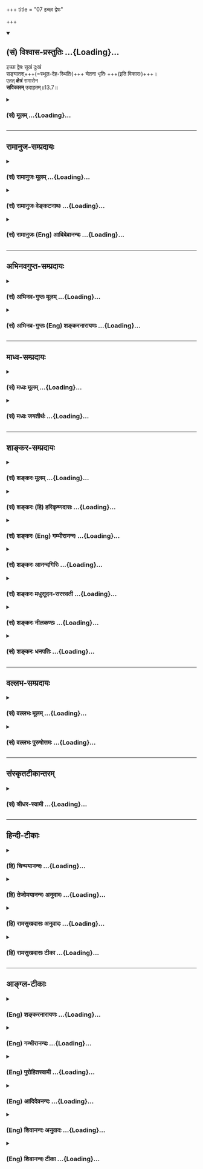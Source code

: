 +++
title = "07 इच्छा द्वेषः"

+++
<div class="js_include" newlevelforh1="2" title="(सं) विश्वास-प्रस्तुतिः" unfilled url="/purANam_vaiShNavam/mahAbhAratam/06-bhIShma-parva/03-bhagavad-gItA-parva/saMskRtam/vishvAsa-prastutiH/13_xetra-xetrajna-yogaH/07_ichChA_dveShaH.md">
<details open><summary><h2>(सं) विश्वास-प्रस्तुतिः ...{Loading}...</h2></summary>

इच्छा द्वेषः सुखं दुःखं  
सङ्घातश्+++(=स्थूल-देह-स्थितिः)+++ चेतना धृतिः +++(इति विकाराः)+++।  
एतत् **क्षेत्रं** समासेन  
**सविकारम्** उदाहृतम्॥13.7॥
</details>
</div>
<div class="js_include collapsed" newlevelforh1="3" title="(सं) मूलम्" unfilled url="/purANam_vaiShNavam/mahAbhAratam/06-bhIShma-parva/03-bhagavad-gItA-parva/saMskRtam/mUlam/13_xetra-xetrajna-yogaH/07_ichChA_dveShaH.md">
<details><summary><h3>(सं) मूलम् ...{Loading}...</h3></summary>

इच्छा द्वेषः सुखं दुःखं सङ्घातश्चेतनाधृतिः।  
एतत्क्षेत्रं समासेन सविकारमुदाहृतम्।।13.7।।
</details>
</div>


_________________
## रामानुज-सम्प्रदायः
<div class="js_include collapsed" newlevelforh1="3" title="(सं) रामानुजः मूलम्" unfilled url="/purANam_vaiShNavam/mahAbhAratam/06-bhIShma-parva/03-bhagavad-gItA-parva/saMskRtam/rAmAnujaH/mUlam/13_xetra-xetrajna-yogaH/07_ichChA_dveShaH.md">
<details><summary><h3>(सं) रामानुजः मूलम् ...{Loading}...</h3></summary>

।।13.6।।**इच्छा द्वेषः सुखं दुःखम्** इति क्षेत्रकार्याणि क्षेत्रविकाराः उच्यन्ते।  
यद्य् अपि इच्छा-द्वेष-सुख-दुःखानि आत्म-धर्म-भूतानि;  
तथापि आत्मनः क्षेत्र-संबन्ध-प्रयुक्तानि इति  
क्षेत्र-कार्यतया क्षेत्र-विकारा उच्यन्ते।

तेषां पुरुष-धर्मत्वम्।  

&gt; पुरुषः सुखदुःखानां  
&gt; भोक्तृत्वे हेतुर् उच्यते (गीता 13।20) इति वक्ष्यते। 

**संघातः चेतनाधृतिः;**  
**आधृतिः** आधारः;  
सुखदुःखे भुञ्जानस्य भोगापवर्गौ साधयतः च **चेतनस्य** आधारतया उत्पन्नो भूत-**संघातः**;  
प्रकृत्य्-आदि-पृथिव्य्-अन्त-द्रव्यारब्धम् इन्द्रियाश्रय-भूतम्;  
इच्छा-द्वेष-सुख-दुःख-विकारि-भूत-संघात-रूपं, 
चेतन-सुख-दुःखोपभोगाधारत्व-प्रयोजनं **क्षेत्रम्** इति उक्तं भवति।

**एतत् क्षेत्रं समासेन** संक्षेपेण **सविकारं** सकार्यम् **उदाहृतम्**।

</details>
</div>
<div class="js_include collapsed" newlevelforh1="3" title="(सं) रामानुजः वेङ्कटनाथः" unfilled url="/purANam_vaiShNavam/mahAbhAratam/06-bhIShma-parva/03-bhagavad-gItA-parva/saMskRtam/rAmAnujaH/venkaTanAthaH/13_xetra-xetrajna-yogaH/07_ichChA_dveShaH.md">
<details><summary><h3>(सं) रामानुजः वेङ्कटनाथः ...{Loading}...</h3></summary>

  
  
।।13.7।। इच्छा द्वेषः सुखं दुःखम् इत्येतत्यद्विकारि \[13।4\] इत्युक्तस्य
प्रतिपादकमित्याशयेनाह -- इच्छा द्वेष इति। इच्छादीनां
भूतसङ्घातरूपक्षेत्रपरिणामत्वाभावेन कथं क्षेत्रविकारत्वं
प्रत्युतात्मधर्मभूतज्ञानविकारत्वमेवेत्याशयेन शङ्कते -- यद्यपीति। तेषां
क्षेत्रविकारत्वव्यपदेश औपचारिक इत्याशयेन परिहरतितथापीति।
क्षेत्रासाधारणकार्यत्वमुपचारनिमित्तमिति भावः। ननु कथमिच्छादीनां
धर्मभूतज्ञानविकारत्वम्; कामः सङ्कल्पः \[बृ.उ.1।5।3\] इत्यादिना तेषां
मनोविकारत्वश्रवणात्। पञ्चवृत्तिर्मनोवद्व्यपदिश्यते \[बृ.सू.2।4।12\] इति
सूत्रभाष्येन कामादिकं मनसस्तत्त्वान्तरम् \[रा.भा.\] इति
भाषितत्वाच्चेत्यत आह -- तेषामिति। नचाश्रयत्वमन्तरेण हेतुत्वमस्त्विति
वाच्यम्;कार्यकारणकर्तृत्वे हेतुः प्रकृतिरुच्यते \[13।21\] इति
पूर्ववाक्ये क्रियाश्रयत्वरूपकर्तृत्वं प्रति प्रकृतेराश्रयत्वेन
हेतुत्वोक्त्या तद्वैरूप्यापत्तेः। न चान्तःकरणावच्छिन्नचैतन्यरूपजीवस्य
पुरुषशब्देन विवक्षितत्वात्; कामः सङ्कल्पः \[बृ.उ.1।5।3\]
इत्यादिश्रुत्यनुसारेण योग्यतयाऽन्तःकरणस्य तदाश्रयत्वपरमेवपुरुषः
सुखदुःखानाम् \[13।21\] इति वाक्यमिति वाच्यं; देहादिवदन्तःकरणस्यापि
प्रकृतिपरिणामत्वेन कार्यकारणकर्तृत्वे सुखदुःखानां भोक्तृत्वे च हेतुः
प्रकृतिरुच्यत इत्येवोक्त्यापत्तेः। चैतन्यसम्बन्धप्रयुक्तं
भोक्तृत्वाश्रयत्वमितिपुरुषः सुखदुःखानाम् इत्युक्तिरिति चेत्;
कर्तृत्वाश्रयत्वमपि तत्सम्बन्धायत्तमिति तत्रापि तथोक्तिः स्यात्।
नचैवंकामः सङकल्पः इति श्रुतेःपञ्चवृत्तिर्मनोवद्व्यपदिश्यते
\[ब्र.सू.2।4।12\] इति सूत्रभाष्यस्य च कथमुपपत्तिरिति वाच्यम्
कामसङ्कल्पादिशब्दवाच्यधर्मभूतज्ञानपरिणामहेतुभूतमनोवृत्तीनां
तत्कार्यवाचिशब्देनाभिधानपूर्वकं
मनसस्तत्त्वान्तरत्वाभावप्रतिपादनपरत्वेनोपपत्तेः।  
  
न भयसम्प्रतिपन्नमनोवृत्तिभिरेव तत्तन्नाम्नीभिः सर्वकार्योपपत्तौ
कामादिशब्दवाच्यधर्मभूतज्ञानपरिणामकल्पने प्रमाणाभावात् कामादिशब्दानां
मनोवृत्तिषु लाक्षणिकत्वमनुपपन्नमिति चेत्; न सोऽकामयत \[तै.उ.2।6\] अथ
पुरुषो ह वै नारायणोऽकामत \[ना.उ.1\] इति स्थाने तदैक्षत \[छां.उ.6।2।3\] स
ईक्षाञ्चक्रे \[प्र.उ.6।3\]
इत्यन्तःकरणरहितजगत्कारणाश्रितज्ञानविशेषवाचीक्षतिशब्दपाठात् स तपोऽतप्यत
\[तै.उ.2।6\] इति तत्स्थानपठिततपश्शब्दस्य यस्य ज्ञानमयं तपः
\[मुं.उ.1।1।9\] इति ज्ञानशब्देन व्याख्यानात्। स यदि पितृलोककामो भवति
सङ्कल्पादेवास्य पितरः समुत्तिष्ठन्ति \[छां.उ.8।2।1\] इति
मुक्ताश्रितत्वेन कामसङ्कल्पयोः श्रवणात् सुखत्वापरपर्यायानन्दत्वस्य रसं
ह्येवायं लब्ध्वाऽऽनन्दी भवति \[तै.उ.2।7\] आनन्दं ब्रह्मणो विद्वान्
\[तै.उ.2।4;9\] इत्यादिषुअनुकूलज्ञानमेव ह्यानन्दः \[रा.भा.\] इति
भाष्यकृदुक्तरीत्या
मुक्तब्रह्मसंबन्धिज्ञानवृत्तित्वश्रवणात्निरस्तातिशयाह्लादसुखभावैकलक्षणा।
भेषजं भगवत्प्राप्तिरेकान्तात्यन्तिकी मता \[वि.पु.5।6।59\] इति
भगवदनुभवरूपभगवत्प्राप्तेः सुखरूपत्वमृतेश्च कामसङ्कल्पसुखादीनां
ज्ञानावस्थाविशेषत्वस्य
अवश्याभ्युपगमनीयत्वान्मनोवृत्तीनामज्ञानत्वेनान्याधीनप्रकाशतयानन्याधीनप्रकाशत्वादिरूपव्यापकनिवृत्त्या
व्याप्यभूतार्थान्तरप्रकाशादिहेतुत्वासम्भवेन ज्ञानावस्थाविशेषानङ्गीकारे
विषयप्रकाशव्यवहारादेरनुपपत्तेः
स्वप्रकाशज्ञानावस्थाविशेषाणामावश्यकत्वादनेकशक्तिकल्पने गौरवेण
कामसङ्कल्पादिशब्दानां वृत्तिषु लाक्षणिकत्वस्य न्याय्यत्वाच्च।  
  
नच वृत्तीनां चैतन्यसम्बन्धेन विषयप्रकाशादिसमर्थत्वमिति वाच्यम्;
निर्विशेषचैतन्यस्य सर्वविषयविमुखस्य विषयप्रकाशाद्ययोग्यत्वेन
तत्सहायस्यशतमप्यन्धानां न पश्यति इति न्यायेन
विषयप्रकाशादिसामर्थ्यानापादकत्वान्निर्विशेषचैतन्यस्य तद्योग्यत्वे तेनैव
प्रकाशाद्युपपत्तौ वृत्त्यवच्छेदकल्पना निष्फला स्यात्। नच संसारदशायां
सङ्कुचितस्य तस्य विषयव्यवस्थौपयिकतया साफल्यमिति वाच्यम्; तस्य
सङ्कोचाङ्गीकारे
निर्विकारत्वादिप्रतिपादकश्रुत्यादिविरोधाच्चक्षुरादिवृत्तिभिरेव
विषयव्यवस्थोपपत्तेश्च धर्मभूतज्ञानस्य च विकारोऽङ्गीकृत एवेति न
किञ्चिदनुपपन्नमस्माकम् -- इति। एतत्सर्वमभिप्रेत्य भाषितंतेषां
पुरुषधर्मत्वंपुरुषः सुखदुःखानां भोक्तृत्वे हेतुरुच्यते \[13।21\]इति
वक्ष्यत इति।  
  
चेतनाधृतिः इत्यत्र न तावत्पदद्वयं; चैतन्यस्य क्षेत्रान्तर्भावात्
एकपदत्वेऽपि चेतनाया धृतिरिति न विग्रहः; धृतिशब्दस्याधारपरत्वे शरीरस्य
चैतन्याधारत्वासम्भवात् भोगस्थानपरत्वे निर्विशेषचैतन्यस्य
भोक्तृत्वानभ्युपगमात् एष हि द्रष्टा श्रोता रसयिता घ्राता मन्ता बोद्धा
कर्ता विज्ञानात्मा पुरुषः \[प्र.उ.4।9\] इति
ज्ञातृत्वकर्तृत्वविशिष्टचेतनस्यैव भोक्तृत्वश्रवणाच्च। चेतनस्याधृतिरिति
विग्रहः। चेतनशब्देनात्मा निर्दिश्यते। भूतरुह्याम \[वि.पु. \] इतिवत्
आधृतिशब्दोऽपिअकर्तरि च कारके संज्ञायाम् \[अष्टा.3।3।19\] इत्याधारपर
इत्याह -- आधृतिराधार इति। अत्रोद्दिष्टार्थक्रमवशाद्व्युत्क्रमेण
व्याख्यातम्; आधारत्वस्यात्र भोगायतनत्वरूपत्वान्नाधेयत्वरूपशरीरलक्षणविरोध
इत्यभिप्रेत्याह -- सुखेति। महाभूतानि इत्यादेः सुग्रहत्वायमहाभूतानि
इत्यादेःतत्क्षेत्रं यच्च यादृक्च \[13।4\] इत्यादि
यद्वृत्तपञ्चकार्थविषयतां दर्शयन् पिण्डितार्थमाह --
प्रकृत्यादीति। सविकारशब्देनेच्छादीनां क्षेत्रपरिणामत्वशङ्काव्युदासायाह --
सकार्यमिति। ,

</details>
</div>
<div class="js_include collapsed" newlevelforh1="3" title="(सं) रामानुजः (Eng) आदिदेवानन्दः" unfilled url="/purANam_vaiShNavam/mahAbhAratam/06-bhIShma-parva/03-bhagavad-gItA-parva/saMskRtam/rAmAnujaH/english/AdidevAnandaH/13_xetra-xetrajna-yogaH/07_ichChA_dveShaH.md">
<details><summary><h3>(सं) रामानुजः (Eng) आदिदेवानन्दः ...{Loading}...</h3></summary>

13.6- 13.7 The 'great elements, the Ahankara, the Buddhi and the Avyakta' are substances that originate the Ksetra. The 'great elements'
are the earth, water, fire, air and ether. The 'Ahankara' here means Bhutadi (primeval element). The 'Buddhi' is called Mahat; the 'Avyakta'
is known as the Prakrti. The 'ten senses and the one' and the five objects of senses are principles depending on the Ksetra. The 'five sensorial organs' are ear, skin, eye, tongue and nose. The five motor organs are speech, hands, feet, and the organs of excretion and reproduction. These are the ten senses. The Manas is the additional
'one' moe. The 'objects of the senses' are five - sound, touch, form,
taste and smell. Desire, hatred, pleasure and pain, being the transformation of the Ksetra, are said to be the modifications of the Ksetra. Though desire, hatred, pleasure and pain are the alities of the self, yet they originate from the association of the self with the Ksetra. Sri Krsna will state that they are the attributes of the self;
'In the experience of pleasure and pain, the self is said to be the cause' (13.20). The combination of elements serves as the support
(Adhrti) of the intelligent self. As such, the word Adhrti means substratum. The combination of material elements has arisen as the substratum for the self to experience pleasure and pain, and for aciring worldly experiences and the final release. The combination of elements is formed by substances commencing from the Prakrti and ending with the earth; it is the basis of senses which are endowed with the modifications of the nature of desire, hatred, pleasure and pain. These form a Sanghata or an association of elements. It serves as the basis of the experience of pleasure and pain by the individual self. This is what is said of the Ksetra. This Ksetra has been explained briefly with its modifications and effects. Now certain alities, the effects of the Ksetra, worthy of being acired as being the means for securing the knowledge of the self, are enumerated.

</details>
</div>


_________________
## अभिनवगुप्त-सम्प्रदायः
<div class="js_include collapsed" newlevelforh1="3" title="(सं) अभिनव-गुप्तः मूलम्" unfilled url="/purANam_vaiShNavam/mahAbhAratam/06-bhIShma-parva/03-bhagavad-gItA-parva/saMskRtam/abhinava-guptaH/mUlam/13_xetra-xetrajna-yogaH/07_ichChA_dveShaH.md">
<details><summary><h3>(सं) अभिनव-गुप्तः मूलम् ...{Loading}...</h3></summary>

।।13.6 -- 13.7।। महाभूतानीति। इच्छेति। अव्यक्तम् प्रकृतिः। इन्द्रियाणि
मनसा सह एकादश। ,इन्द्रियगोचराः रूपादयः पंच। चेतना दृक्छक्तिः पुरुषः।
धृतिरिति -- अन्ते +++(;N अत्रान्ते किल)+++ किल सर्वस्य आ ब्रह्मणः
क्रिमिपर्यन्तस्य प्रारब्धे निष्पन्ने वा कार्ये कामक्रोधादिषु च इयतैव मम
पर्याप्तं; किमन्येन ईदृशश्चाहं नित्यमेव भूयासम् इति प्राणसन्धारिणी +++(S;N
-- संधारणी -- साधारणी)+++ धृतिः आश्वासनात्मिका पररहस्यशासनेषु रागशब्दवाच्या
जायते।

</details>
</div>
<div class="js_include collapsed" newlevelforh1="3" title="(सं) अभिनव-गुप्तः (Eng) शङ्करनारायणः" unfilled url="/purANam_vaiShNavam/mahAbhAratam/06-bhIShma-parva/03-bhagavad-gItA-parva/saMskRtam/abhinava-guptaH/english/shankaranArAyaNaH/13_xetra-xetrajna-yogaH/07_ichChA_dveShaH.md">
<details><summary><h3>(सं) अभिनव-गुप्तः (Eng) शङ्करनारायणः ...{Loading}...</h3></summary>

13.6-7 Mahabhutani etc. Iccha etc. The Unmanifest : the \[prime\]
material cause. The organs : together with the mind, they are eleven in
number. The object of the snese - organs : the colour etc., that are
five in number. Sensibility : the perceiving energy i.e. the Individual
Soul. Feeling of satisfaction (or self-;nd) : It is well known that at
the last moment, when a given action is \[just\] begun or accomplished
and desire, anger etc. (come up and accomplished) there arises - in the
case of everone from Brahma (personal god) down to the worm-a feeling of
satisfaction (or self-;nd) as 'This much is ite sufficient for me; what
is the use of another one ; Let me always be in this manner',-a feeling
which upholds one's life, and is in the form of consolation and which is
called by the expression raga in the highly secret ;ndments. (5-6) The
Field has been explained as above; so also the Field-sensitizer. Now
\[what conduces to the true\] knowledge is mentioned as-  

</details>
</div>


_________________
## माध्व-सम्प्रदायः
<div class="js_include collapsed" newlevelforh1="3" title="(सं) मध्वः मूलम्" unfilled url="/purANam_vaiShNavam/mahAbhAratam/06-bhIShma-parva/03-bhagavad-gItA-parva/saMskRtam/madhvaH/mUlam/13_xetra-xetrajna-yogaH/07_ichChA_dveShaH.md">
<details><summary><h3>(सं) मध्वः मूलम् ...{Loading}...</h3></summary>

।।13.7।। इच्छादयो विकाराः।

</details>
</div>
<div class="js_include collapsed" newlevelforh1="3" title="(सं) मध्वः जयतीर्थः" unfilled url="/purANam_vaiShNavam/mahAbhAratam/06-bhIShma-parva/03-bhagavad-gItA-parva/saMskRtam/madhvaH/jayatIrthaH/13_xetra-xetrajna-yogaH/07_ichChA_dveShaH.md">
<details><summary><h3>(सं) मध्वः जयतीर्थः ...{Loading}...</h3></summary>

।।13.7।। महाभूतानीत्यनुक्रम्यएतत्क्षेत्रं समासेन सविकारमुदाहृतं
इत्युक्तम्; तत्र न ज्ञायते किं क्षेत्रं के च तद्विकारा इत्यत आह --
**इच्छादय** इति। पूर्वं क्षेत्रमिति भावः।

</details>
</div>


_________________
## शाङ्कर-सम्प्रदायः
<div class="js_include collapsed" newlevelforh1="3" title="(सं) शङ्करः मूलम्" unfilled url="/purANam_vaiShNavam/mahAbhAratam/06-bhIShma-parva/03-bhagavad-gItA-parva/saMskRtam/shankaraH/mUlam/13_xetra-xetrajna-yogaH/07_ichChA_dveShaH.md">
<details><summary><h3>(सं) शङ्करः मूलम् ...{Loading}...</h3></summary>

।।13.7।। --,**इच्छा;** यज्जातीयं सुखहेतुमर्थम्; उपलब्धवान् पूर्वम्; पुनः
तज्जातीयमुपलभमानः तमादातुमिच्छति सुखहेतुरिति सा इयं इच्छा अन्तःकरणधर्मः
ज्ञेयत्वात् क्षेत्रम्। तथा **द्वेषः;** यज्जातीयमर्थं दुःखहेतुत्वेन
अनुभूतवान्; पुनः तज्जातीयमर्थमुपलभमानः तं द्वेष्टि सोऽयं द्वेषः
ज्ञेयत्वात् क्षेत्रमेव। तथा **सुखम्** अनुकूलं प्रसन्नसत्त्वात्मकं
ज्ञेयत्वात् क्षेत्रमेव। दुःखं प्रतिकूलात्मकम् ज्ञेयत्वात् तदपि
क्षेत्रम्। **संघातः** देहेन्द्रियाणां संहतिः।
तस्यामभिव्यक्तान्तःकरणवृत्तिः; तप्त इव लोहपिण्डे अग्निः
आत्मचैतन्याभासरसविद्धा **चेतना** सा च क्षेत्रं ज्ञेयत्वात्। **धृतिः**
यया अवसादप्राप्तानि देहेन्द्रियाणि ध्रियन्ते सा च ज्ञेयत्वात् क्षेत्रम्।
सर्वान्तःकरणधर्मोपलक्षणार्थम् इच्छादिग्रहणम्। यत उक्तमुपसंहरति **एतत्
क्षेत्रं समासेन सविकारं** सह विकारेण महदादिना **उदाहृतम्** उक्तम्।।  
  
यस्य क्षेत्रभेदजातस्य संहतिः इदं शरीरं क्षेत्रम् इति उक्तम्; तत्
क्षेत्रं व्याख्यातं महाभूतादिभेदभिन्नं धृत्यन्तम्। क्षेत्रज्ञः
वक्ष्यमाणविशेषणः -- यस्य सप्रभावस्य क्षेत्रज्ञस्य परिज्ञानात् अमृतत्वं
भवति; तम् ज्ञेयं यत्तत्प्रवक्ष्यामि (गीता 13।12) इत्यादिना सविशेषणं
स्वयमेव वक्ष्यति भगवान्। अधुना तु तज्ज्ञानसाधनगणममानित्वादिलक्षणम्;
यस्मिन् सति तज्ज्ञेयविज्ञाने योग्यः अधिकृतः भवति; यत्परः संन्यासी
ज्ञाननिष्ठः उच्यते; तम् अमानित्वादिगणं ज्ञानसाधनत्वात् ज्ञानशब्दवाच्यं
विदधाति भगवान् --,

</details>
</div>
<div class="js_include collapsed" newlevelforh1="3" title="(सं) शङ्करः (हि) हरिकृष्णदासः" unfilled url="/purANam_vaiShNavam/mahAbhAratam/06-bhIShma-parva/03-bhagavad-gItA-parva/saMskRtam/shankaraH/hindI/harikRShNadAsaH/13_xetra-xetrajna-yogaH/07_ichChA_dveShaH.md">
<details><summary><h3>(सं) शङ्करः (हि) हरिकृष्णदासः ...{Loading}...</h3></summary>

।।13.7।। अब जिन इच्छा आदिको वैशेषिकमतावलम्बी आत्माके धर्म मानते हैं वे भी
क्षेत्रके ही धर्म हैं आत्माके नहीं यह बात भगवान् कहते हैं --, इच्छा --
जिस प्रकारके सुखदायक विषयका पहले उपभोग किया हो; फिर वैसे ही पदार्थके
प्राप्त होनेपर उसको सुखका कारण समझकर मनुष्य उसे लेना चाहता है; उस चाहका
नाम इच्छा है; वह अन्तःकरणका धर्म है और ज्ञेय होनेके कारण क्षेत्र है। तथा
द्वेष -- जिस प्रकारके पदार्थको दुःखका कारण समझकर पहले अनुभव किया हो; फिर
उसी जातिके पदार्थके प्राप्त होनेपर जो उससे मनुष्य द्वेष करता है; उस
भावका नाम द्वेष है; वह भी ज्ञेय होनेके कारण क्षेत्र ही है। उसी प्रकार
सुख; जो कि अनुकूल; प्रसन्नतारूप और सात्त्विक है; ज्ञेय होनेके कारण
क्षेत्र ही है तथा प्रतिकूलतारूप दुःख भी ज्ञेय होनेके कारण क्षेत्र ही है।
देह और इन्द्रियोंका समूह संघात कहलाता है। उसमें प्रकाशित हुई जो
अन्तःकरणकी वृत्ति है जो कि अग्निसे प्रज्वलित लोहपिण्डकी भाँति
आत्मचैतन्यके आभासरूपसे व्याप्त है; वह चेतना भी ज्ञेय होनेके कारण क्षेत्र
ही है। व्याकुल हुए शरीर और इन्द्रियादि जिससे धारण किये जाते हैं; वह धृति
भी ज्ञेय होनेसे क्षेत्र ही है। अन्तःकरणके समस्त धर्मोंका संकेत करनेके
लिये यहाँ इच्छादि धर्मोंका ग्रहण किया गया है। जो कुछ कहा गया है; उसका
उपसंहार करते हैं -- महत्तत्त्वादि विकारोंसे सहित क्षेत्रका यह स्वरूप
संक्षेपसे कहा गया। अर्थात् जिन समस्त क्षेत्रभेदोंका समूह यह शरीर क्षेत्र
है ऐसा कहा गया है; महाभूतोंसे लेकर धृतिपर्यन्त भेदोंसे विभिन्न हुए उस
क्षेत्रकी व्याख्या कर दी गयी। जो आगे कहे जानेवाले विशेषणोंसे युक्त
क्षेत्रज्ञ है; जिस क्षेत्रज्ञको प्रभावसहित जान लेनेसे ( मनुष्य ) अमृतरूप
हो जाता है; उसको भगवान् स्वयं आगे चलकर ज्ञेयं यत्तत्प्रवक्ष्यामि इत्यादि
वचनोंसे विशेषणोंके सहित कहेंगे।

</details>
</div>
<div class="js_include collapsed" newlevelforh1="3" title="(सं) शङ्करः (Eng) गम्भीरानन्दः" unfilled url="/purANam_vaiShNavam/mahAbhAratam/06-bhIShma-parva/03-bhagavad-gItA-parva/saMskRtam/shankaraH/english/gambhIrAnandaH/13_xetra-xetrajna-yogaH/07_ichChA_dveShaH.md">
<details><summary><h3>(सं) शङ्करः (Eng) गम्भीरानन्दः ...{Loading}...</h3></summary>

13.7 Iccha, desire: Having experienced again an object of that kind
which had given him the feeling of pleasure earlier, a man wants to have
it under the idea that it is a source of pleasure. That is this desire
which is an attribute of the internal organ, and is the 'field' since it
is an object of knowledge. So also dvesah, repulsion: Having experienced
again an object of that kind which he had earlier felt as a cause of
sorrow, he hates it. That is this repulsion, and it is surely the
'field' since it is an object of knowledge. Similarly, sukham,
happiness- which is favourable, tranil, having the ality of sattva-is
the 'field' since it is an object of knowledge. Duhkham, sorrow-which is
by nature adverse-, that, too, is the 'field' since it is a knowable.
Sanghatah is the aggregate, the combination, of body and organs. Cetana,
sentience, is a state of the internal organ, manifest in that aggregate
like fire in a heated lump of iron, and pervaded by an essence in the
form of a semblance of Consciousness of the Self. That too is the
'field' because it is an object of knowledge. Dhrtih, fortitude, by
which are sustained the body and organs when they get exhausted-that too
is the 'field' becuase it is an object of knowledge. Desire etc. have
been selected as suggestive of all the alities of the internal organ.
The Lord concludes what has been said: Etat, this; ksetram, field;
savikaram, together with its modifications beginning from mahat
(buddhi); has been samasena, briefly; udahrtam, spoken of. That 'field'
which was referred to as, 'This body is called the field' (1), and is
constituted by the aggregate of the constituents of the field has been
explained in its different forms beginning from the great elements etc.
ending with fortitude. The Knower of the field whose alities are going
to be described, and by realizing which Knower of the field along with
His majesty Immortality follows-of Him, togehter with His attributes,
the Lord Himself will narrate in the verse, 'I shall speak of that which
is to be known' (12). But, for the present, the Lord enjoins the group
of disciplines characterized as humility etc. which lead one to the
knowledge of That (Knower of the field)-that group of humility etc.
which are referred to by the word Knowledge since they lead to
Knowledge, and owing to the existence of which one becomes appropriately
competent for the realization of that Knowable, and being endued with
which a monk is said to be steadfast in Knowledge:

</details>
</div>
<div class="js_include collapsed" newlevelforh1="3" title="(सं) शङ्करः आनन्दगिरिः" unfilled url="/purANam_vaiShNavam/mahAbhAratam/06-bhIShma-parva/03-bhagavad-gItA-parva/saMskRtam/shankaraH/AnandagiriH/13_xetra-xetrajna-yogaH/07_ichChA_dveShaH.md">
<details><summary><h3>(सं) शङ्करः आनन्दगिरिः ...{Loading}...</h3></summary>

।।13.7।। ननूक्ते क्षेत्रे क्षेत्रज्ञो वक्तव्यस्तं हित्वा
किमित्यन्यदुच्यते तत्राह -- **क्षेत्रज्ञ इति।** अनादिमदित्यादिना
वक्ष्यमाणविशेषणं क्षेत्रज्ञं स्वयमेव भगवान्विवक्षितविशेषणसहितं ज्ञेयं
यत्तदित्यादिना वक्ष्यतीति संबन्धः। किमिति क्षेत्रज्ञो वक्ष्यते तत्राह --
**यस्येति।** ज्ञेयं यत्तदित्यतः प्राक्तनग्रन्थस्य तात्पर्यमाह --
**अधुनेति।** अमानित्वादिलक्षणं विदधातीत्युत्तरत्र संबन्धः।
ज्ञानसाधनसमुदायबोधनं कुत्रोपयुज्यते तत्राह -- **यस्मिन्निति**।  
  
योग्यमधिकृतमेव विवृणोति -- **यत्पर इति।** एतज्ज्ञानमिति वचनात्कथमिदं
ज्ञानसाधनमित्याशङ्क्याह -- **तमिति।** तद्विधानस्य वक्तृद्वारा दार्ढ्यं
सूचयति -- **भगवानिति।** 


</details>
</div>
<div class="js_include collapsed" newlevelforh1="3" title="(सं) शङ्करः मधुसूदन-सरस्वती" unfilled url="/purANam_vaiShNavam/mahAbhAratam/06-bhIShma-parva/03-bhagavad-gItA-parva/saMskRtam/shankaraH/madhusUdana-sarasvatI/13_xetra-xetrajna-yogaH/07_ichChA_dveShaH.md">
<details><summary><h3>(सं) शङ्करः मधुसूदन-सरस्वती ...{Loading}...</h3></summary>

।।13.7।। इच्छा सुखे तत्साधने चेदं मे भूयादिति स्पृहात्मा चित्तवृत्तिः काम
इति राग इति चोच्यते। द्वेषो दुःखे तत्साधने चेदं मे भूयादिति
स्पृहाविरोधिनी चित्तवृत्तिः क्रोध इतीर्ष्येति चोच्यते। सुखं
निरुपधीच्छाविषयीभूता धर्मासाधरणकारणिका चित्तवृत्तिः परमात्मसुखव्यञ्जिका।
दुःखं निरुपधिद्वेषविषयीभूता चित्तवृत्तिरधर्मासाधारणकारणिका। संघातः
पञ्चमहाभूतपरिणामः। सेन्द्रियं शरीरं चेतना स्वरूपज्ञानव्यञ्जिका
प्रमाणासाधारणकारणिका चित्तवृत्तिर्ज्ञानाख्या। धृतिरवसन्नानां
देहेन्द्रियाणामवष्टम्भहेतुः प्रयत्नः। उपलक्षणमेतदिच्छादिग्रहणं
सर्वान्तःकरणधर्माणाम्। तथाच श्रुतिःकामः संकल्पो विचिकित्सा
श्रद्धाऽश्रद्धा धृतिरधृतिर्ह्रीर्धीर्भीरित्येतत्सर्वं मन एव इति।
मृद्धटवदुपादानाभेदेन कार्याणां कामादीनां मनोधर्मत्वमाह -- एतदिति।
एतत्परिदृश्यमानं सर्वं महाभूतादिधृत्यन्तं जडं क्षेत्रज्ञेन
साक्षिणावभास्यमानत्वात्तदनात्मकं क्षेत्रं भास्यमचेतनं
समासेनोदाहृतमुक्तम्। ननु शरीरेन्द्रियसंघात एव चेतनः क्षेत्रज्ञ इति
लोकायतिकाः। यचेतना क्षणिकं ज्ञानमेवात्मेति सुगताः।
इच्छाद्वेषप्रयत्नसुखदुःखज्ञानान्यात्मनो लिङ्गमिति नैयायिकाः। तत्कथं
क्षेत्रमेवैतत्सर्वमिति तत्राह -- सविकारमिति। विकारो जन्मादिर्नाशान्तः
परिणामो नैरुक्तैः पठितस्तत्सहितं सविकारमिदं महाभूतादिधृत्यन्तमतो न
विकारः साक्षी स्वोत्पत्तिविनाशयोः स्वेन द्रष्टुमशक्यत्वात्
अन्येषामपि,स्वधर्माणां स्वदर्शनमन्तरेण दर्शनानुपपत्तेः स्वेनैव स्वदर्शने
च कर्तृकर्मविरोधात् निर्विकार एव सर्वविकारसाक्षी। तदुक्तंनर्ते
स्याद्विक्रियां दुःखी साक्षिता काऽविकारिणः। धीविक्रियासहस्राणां
साक्ष्यतोऽहमविक्रियः।। इति। तेन विकारित्वमेव क्षेत्रचिह्नं नतु
परिगणनमित्यर्थः।

</details>
</div>
<div class="js_include collapsed" newlevelforh1="3" title="(सं) शङ्करः नीलकण्ठः" unfilled url="/purANam_vaiShNavam/mahAbhAratam/06-bhIShma-parva/03-bhagavad-gItA-parva/saMskRtam/shankaraH/nIlakaNThaH/13_xetra-xetrajna-yogaH/07_ichChA_dveShaH.md">
<details><summary><h3>(सं) शङ्करः नीलकण्ठः ...{Loading}...</h3></summary>

।।13.7।। यतश्च विकाराद्यज्जायत इत्युक्तं तदाह -- **इच्छेति।** इच्छा सुखे
तत्साधने वा स्पृहारूपा चित्तवृत्तिरिदं मे भूयादिति सा काम इति राग इति
चोच्यते। द्वेषो दुःखे तत्साधने चेदं मे माभूदिति स्पृहाविरोधिनी
चेतोवृत्तिः। सुखदुःखे प्रसिद्धे। संघातःआत्मेन्द्रियमनोयुक्तं
भोक्तेत्याहुर्मनीषिणः इति श्रुतेरिन्द्रियमनश्चिदात्मनामेकलोलीभावरूपो
भोक्ता। चेतना या पूर्वोक्ता बुद्धिः सैव शुद्धा
सत्त्वमयत्वाद्विमलादर्शवच्चित्प्रतिबिम्बग्राहिणी तप्तायःपिण्डे
वह्नित्वमिव स्वयमचेतनापि चेतनात्वं प्राप्ता यया व्याप्तः स्थूलपिण्डोऽपि
चेतन एव प्रतीयते सेयं चेतना मनःसंज्ञिता सैव इच्छादिरूपा परिणमते। तथा च
श्रुतिःकामः संकल्पो विचिकित्सा श्रद्धाऽश्रद्धा
धृतिरधृतिर्ह्रीर्धीर्भीरित्येतत्सर्वं मन एव इति कामादीनां
मनोवृत्तित्वमाह। एतत्क्षेत्रमव्यक्ताख्यं विकारं विकारेण महदादिना
तद्विकारेण चेच्छादिना सहितमुदाहृतमुक्तम्।
नन्विच्छादयोऽहंप्रत्ययविषयस्यात्मनो धर्मा इति काणादा वदन्ति। सत्यमेव
वदन्ति ते परंतु सोऽस्माकं मुख्य आत्मैव न भवति; तस्य शुद्धायां
चित्यभेदेनाध्यस्तत्वादिति प्रागेवोक्तम्। अतः क्षेत्रान्तर्गतस्याहमर्थस्य
दृश्यस्य तादृशा एव दृश्या इच्छादयो धर्माः सन्तु न नः किञ्चिच्छिन्नम्।
आत्मनोऽसङ्गत्वमहंकारस्यानृतत्वं चानुभवसिद्धं श्रुती अप्यनुवदतःअसङ्गो
ह्ययं पुरुषः इतिअमृतेन हि प्रत्यूढाः इति।

</details>
</div>
<div class="js_include collapsed" newlevelforh1="3" title="(सं) शङ्करः धनपतिः" unfilled url="/purANam_vaiShNavam/mahAbhAratam/06-bhIShma-parva/03-bhagavad-gItA-parva/saMskRtam/shankaraH/dhanapatiH/13_xetra-xetrajna-yogaH/07_ichChA_dveShaH.md">
<details><summary><h3>(सं) शङ्करः धनपतिः ...{Loading}...</h3></summary>

।।13.7।। एवं क्षेत्रस्वरुपनिर्देशेनैव तत्क्षेत्रं यच्च यादृक्चेति
व्याख्यायेच्छादीनामात्मविकारत्वानिवृत्तये क्षेत्रविकारत्वनिरुपणेन
यद्विकारीत्येतन्नरुपयन्नात्मगुणा इति यानाचक्षते वैशेषिकास्तेऽपि
क्षेत्रधर्मा एव नतु क्षेत्रज्ञस्येत्याशयेनाह -- इच्छेति। इच्छा
पर्वोपलब्धसुखहेतुसजातीये हेतौ उपलभमाने इदं मे स्यादिति स्पृहा।
तथानुभूतदुःखहेतुसजातीये हेतावुपलभमाने इदं मे मा भूदिति
चित्तवृत्तिर्द्वेषः। तथा प्रसन्नत्वात्मकमनुकूलं सुखं प्रतिकूलात्मकं
देहेन्द्रियाणआं संहतिः संघातः।
तस्मिन्नभिव्यक्तान्तःकरणवृत्तिरात्मचैतन्याभासानुविद्धा चेतना
ययावसादप्राप्तानि देहेन्द्रियाणि ध्रियन्ते सा घृतिः। इच्छादिग्रहणं
संकल्पविकल्पाद्यन्तःकरणधर्मोपलक्षणार्थम्। तथाच श्रुतिः -- कामः संकल्पो
विचिकित्सा श्रद्धाऽश्रद्धा धृतिरधृतिर्ह्नीर्धीर्भीरित्येतत्सर्वं मन ए
इति। तथा चेच्छादीनां ज्ञेयत्वाज्ज्ञेयान्तःकरणधर्मत्वप्रतिपादनेन श्रुत्या
सर्वज्ञेन भगवता च वैशेषिकमतस्य हेयत्वं बोधितम्। क्षेत्रनिरुपणमुपसंहरति।
एतत्क्षेत्रं सविकारं विकारेण महदादिना तद्विकारेण चेच्छादिना सहितं समासेन
सेक्षेपेणोदाहृत्मुक्तं। यस्य क्षेत्रभेदजातस्य संहतिरिदं शरीरं
क्षेत्रमित्युक्तं तत्क्षेत्रं महाभूतादिभेदभिन्नं धृत्यन्तं विरक्तस्य
ज्ञानाधिकाराय वैराग्यार्थं व्याख्यातमित्यर्थः।

</details>
</div>


_________________
## वल्लभ-सम्प्रदायः
<div class="js_include collapsed" newlevelforh1="3" title="(सं) वल्लभः मूलम्" unfilled url="/purANam_vaiShNavam/mahAbhAratam/06-bhIShma-parva/03-bhagavad-gItA-parva/saMskRtam/vallabhaH/mUlam/13_xetra-xetrajna-yogaH/07_ichChA_dveShaH.md">
<details><summary><h3>(सं) वल्लभः मूलम् ...{Loading}...</h3></summary>

।।13.7।। तस्य यद्विकारितामाह -- इच्छेत्यादि।
यद्यपीच्छाद्वेषसुखदुःखान्यात्मधर्मभूतानि तथाप्यात्मनश्चिदंशभूतस्य
क्षेत्रसम्बन्धप्रयुक्तानीति क्षेत्राश्रितानीत्युच्यन्ते साङ्ख्ये
पुरुषधर्मत्वं चपुरुषः सुखदुःखानां भोक्तृत्वे हेतुरुच्यते \[13।21\]
इत्येव वक्ष्यते। सङ्घातः संहननं चेतनाविवेकाद्यात्मिका प्राणादिवृत्तिः
धृतिश्चेति विकाराः। सुखदुःखे भुञ्जानस्य भोगापवर्गौ साधयतश्चिदंशभूतस्य
वस्तुतोऽव्यक्तस्य पुरुषस्याधारतयोत्पन्नं भूतमयं शरीरं
तेषामहङ्कारादीनामाश्रयं तत्तदिच्छासुखदुःखद्वेषसङ्घातादिविकारबहुलं
विवेकधैर्यादिकचतुर्वर्गसाधकं मदिच्छयोद्भावितं स्वभक्त्यर्थं
दिष्टकृतमन्यैः समुदङ्कितमिति मया तत् विनश्वरस्वभावं क्षेत्रं स्थूलं
सूक्ष्मं च मानुषं शरीरं तुभ्यं समासेनोदाहृतम्।

</details>
</div>
<div class="js_include collapsed" newlevelforh1="3" title="(सं) वल्लभः पुरुषोत्तमः" unfilled url="/purANam_vaiShNavam/mahAbhAratam/06-bhIShma-parva/03-bhagavad-gItA-parva/saMskRtam/vallabhaH/puruShottamaH/13_xetra-xetrajna-yogaH/07_ichChA_dveShaH.md">
<details><summary><h3>(सं) वल्लभः पुरुषोत्तमः ...{Loading}...</h3></summary>

  
  
।।13.7।। इच्छा अभिलषितार्थरूपा; द्वेषः प्रतीपस्फूर्त्या; सुखं
स्वाभिलषितप्राप्त्या; दुःखं स्वाज्ञानकल्पितं;,सङ्घातः शरीरं; चेतना
ज्ञानरूपा मनोवृत्तिः; धृतिः धैर्यम्। इच्छादयोऽपि मनोधर्मा अतः सविकारम्
इन्द्रियादिविकारसहितं क्षेत्रं सर्वोत्पत्तिस्थानं सङ्क्षेपेण
सम्यक्प्रकारेण उदाहृतं लीलार्थं प्रकटितमिति ज्ञानार्थं कथितमित्यर्थः।  
  

</details>
</div>


_________________
## संस्कृतटीकान्तरम्
<div class="js_include collapsed" newlevelforh1="3" title="(सं) श्रीधर-स्वामी" unfilled url="/purANam_vaiShNavam/mahAbhAratam/06-bhIShma-parva/03-bhagavad-gItA-parva/saMskRtam/shrIdhara-svAmI/13_xetra-xetrajna-yogaH/07_ichChA_dveShaH.md">
<details><summary><h3>(सं) श्रीधर-स्वामी ...{Loading}...</h3></summary>

।।13.7।।**इच्छेति।** इच्छादयः प्रसिद्धाः; संघातः शरीरं; चेतना
ज्ञानात्मिका मनोवृत्तिः; धृतिर्धैर्यम्; एतइच्छादयो दृश्यत्वान्नात्मधर्मा
अपितु मनोधर्मा एव अतः क्षेत्रान्तःपातिन; एव। उपलक्षणं
चैतत्संकल्पादीनाम्। तथाच श्रुतिःकामः संकल्पो विचिकित्सा श्रद्धाऽश्रद्धा
धृतिरधृतिर्ह्नीर्धीर्भीरित्येतत्सर्वं मन एव इति। अनेन च यादृगिति
प्रतिज्ञाता क्षेत्रधर्मा दर्शिताः। एतत्क्षेत्रं
सविकारमिन्द्रियादिविकारसहितं संक्षेपेण तुभ्यं मयोक्तमिति
क्षेत्रोपसंहारः।

</details>
</div>


_________________
## हिन्दी-टीकाः
<div class="js_include collapsed" newlevelforh1="3" title="(हि) चिन्मयानन्दः" unfilled url="/purANam_vaiShNavam/mahAbhAratam/06-bhIShma-parva/03-bhagavad-gItA-parva/hindI/chinmayAnandaH/13_xetra-xetrajna-yogaH/07_ichChA_dveShaH.md">
<details><summary><h3>(हि) चिन्मयानन्दः ...{Loading}...</h3></summary>

।।13.7।। अब यहाँ मुख्य विषय का प्रारम्भ होता है जिसे भगवान् ने पहले केवल
यह शरीर कहकर निर्देशित किया था; उस क्षेत्र के तत्त्वों का यहाँ नामोल्लेख
करके गणना की गई है। महाभूतानि आकाश; वायु; अग्नि; जल और पृथ्वी ये
पंचमहाभूत हैं। ये महाभूत अपने सूक्ष्म रूप में तन्मात्रा कहलाते हैं।
इन्हीं तन्मात्राओं के परस्पर मिलन से पाँच स्थूल महाभूत उत्पन्न होते हैं;
जिनका निर्देश यहाँ इन्द्रियों के पाँच विषय कहकर किया गया है। अहंकार
चैतन्य का उपाधियों के साथ तादात्म्य होने पर अहंभाव या अहंकार की उत्पत्ति
होती है। यही उपाधियों द्वारा कर्मों का कर्ता और फलों का भोक्ता बनता है।
संसार के सुखदुखादिक इसी के लिए होते हैं। बुद्धि समष्टि की दृष्टि से यहाँ
बुद्धि शब्द प्रयुक्त है; जिसे साङ्ख्यदर्शन में महत्तत्त्व कहते हैं।
अन्तकरण की निश्चयात्मिका वृत्ति बुद्धि कहलाती है। जीवन में वस्तु की
यथार्थता; अनुभवों का शुभ और अशुभ रूप में निर्धारण करना ही बुद्धि का
कार्य है। अव्यक्त मनुष्य के मन और बुद्धि जिससे प्रेरित होते हैं; वह
अव्यक्त वासनाएं हैं। जगत् में हम जो कर्म करते हैं तथा फल भोगते हैं; उनसे
हमारे मन में संस्कार उत्पन्न होते हैं; जो हमारे भावी कर्म; विचार एवं
भावनाओं को दिशा प्रदान करते हैं। एक व्यष्टि जीव के समस्त कर्मों का स्रोत
उसकी वासनाएं होती हैं। इसलिए स्वाभाविक है कि समष्टि की दृष्टि से
सम्पूर्ण चराचर सृष्टि का स्रोत समष्टि वासनाएं ही होनी चाहिए। इसी समष्टि
वासना को साङ्ख्यदर्शन में मूलप्रकृति कहा गया है; तो वेदान्त ने इसे माया
कहा है। माया या मूलप्रकृति की उपाधि से विशिष्ट परमात्मा ही सृष्टिकर्ता
ईश्वर है और वही परमात्मा व्यष्टि वासना की उपाधि (अविद्या) से विशिष्ट जीव
बनता है। इस विवेचन से यह स्पष्ट होता है कि अव्यक्त ही वह अदृष्ट कारण है;
जिससे यह दृश्य जगत् कार्यरूप में व्यक्त हुआ है। दस इन्द्रियाँ पाँच
ज्ञानेन्द्रियाँ और पाँच कर्मेन्द्रियाँ ही वे कारण हैं; जिनके द्वारा
प्रत्येक मनुष्य क्रमश विषय ग्रहण करके अपनी प्रतिक्रियाएं व्यक्त करता
है। एक (मन) प्रस्तुत प्रकरण के सन्दर्भ में एक शब्द से निर्दिष्ट वस्तु मन
है। प्रत्येक ज्ञानेन्द्रिय केवल एक ही विषय का ग्रहण करती है। पाँचों
इन्द्रियों से सम्बद्ध मन समस्त विषय संवेदनाओं को एकत्र कर बुद्धि के
समक्ष निर्णय के लिए प्रस्तुत करता है। तत्पश्चात् उस निर्णय को वह पाँच
कर्मेन्द्रियों के द्वारा कार्यान्वित करता है। इस प्रकार; विषय ग्रहण तथा
प्रतिक्रिया का व्यक्त होना इन दोनों का कार्य एक मन ही करता है; इसलिए उसे
यहाँ एक शब्द से इंगित करते हैं। पाँच इन्द्रियगोचर विषय पंच
ज्ञानेन्द्रियों के द्वारा ग्रहण किये जाने वाले पाँच विषय हैं शब्द;
स्पर्श; रूप; रस और गन्ध। यही सम्पूर्ण जगत् है। इस प्रकार; इस श्लोक में
साङ्ख्य दर्शन के प्रसिद्ध चौबीस तत्त्वों की गणना की गयी है। क्षेत्र के
तत्त्वों को बताने के पश्चात्; भगवान् उसके विकारों को बताते हैं। वे विकार
हैं इच्छा; द्वेष; सुख; दुख; स्थूल देह; अन्तकरण वृत्ति तथा धृति अर्थात्
धैर्य। संक्षेपत केवल शरीर; इन्द्रियाँ; मन और बुद्धि ही क्षेत्र नहीं है;
वरन् उसमें इन उपाधियों द्वारा अनुभूत विषय; भावनाएं और विचार भी समाविष्ट
हैं। द्रष्टा से भिन्न जो कुछ भी है; वह सब दृश्य है; क्षेत्र है। इस
द्रष्टा आत्मचैतन्य की दृष्टि से जो कुछ भी दृश्य; ज्ञात तथा अनुभूत वस्तु
है; वह सब क्षेत्र है। इसे गीता में अत्यन्त संक्षिप्त वाक्य यह शरीर के
द्वारा दर्शाया गया है। इस सम्पूर्ण क्षेत्र को प्रकाशित करने वाला
चैतन्यस्वरूप आत्मा क्षेत्रज्ञ कहलाता है। अविद्या दशा में यह जीव; शरीर
आदि क्षेत्र को ही अपना स्वरूप अर्थात् क्षेत्रज्ञ समझता है; इस कारण उसे
अपने शुद्ध आत्मस्वरूप का बोध कराने के लिए; सर्वप्रथम; जड़ और चेतन का
विवेक कराना आवश्यक है। इसीलिए; यहाँ क्षेत्र को इतने विस्तार पूर्वक बताया
गया है। अब अगले पाँच श्लोकीय प्रकरण में ज्ञान को बताया गया है जैसा कि
पूर्व में कहा जा चुका है; यहाँ ज्ञान शब्द से तात्पर्य उस अन्तकरण से है;
जो आत्मज्ञान के लिए आवश्यक गुणों से सम्पन्न हो; क्योंकि शुद्ध अन्तकरण के
द्वारा ही आत्मा का अनुभव सम्भव होता है। अत; अब प्रस्तुत प्रकरण में
भगवान् श्रीकृष्ण बीस गुणों को बताते हैं; जो सदाचार और नैतिक नियम हैं। वे
गुण हैं

</details>
</div>
<div class="js_include collapsed" newlevelforh1="3" title="(हि) तेजोमयानन्दः अनुवादः" unfilled url="/purANam_vaiShNavam/mahAbhAratam/06-bhIShma-parva/03-bhagavad-gItA-parva/hindI/tejomayAnandaH/anuvAdaH/13_xetra-xetrajna-yogaH/07_ichChA_dveShaH.md">
<details><summary><h3>(हि) तेजोमयानन्दः अनुवादः ...{Loading}...</h3></summary>

।।13.7।। इच्छा, द्वेष, सुख, दुख, संघात (स्थूलदेह), चेतना (अन्त:करण की
चेतन वृत्ति) तथा धृति - इस प्रकार यह क्षेत्र विकारों के सहित संक्षेप
में कहा गया है।।

</details>
</div>
<div class="js_include collapsed" newlevelforh1="3" title="(हि) रामसुखदासः अनुवादः" unfilled url="/purANam_vaiShNavam/mahAbhAratam/06-bhIShma-parva/03-bhagavad-gItA-parva/hindI/rAmasukhadAsaH/anuvAdaH/13_xetra-xetrajna-yogaH/07_ichChA_dveShaH.md">
<details><summary><h3>(हि) रामसुखदासः अनुवादः ...{Loading}...</h3></summary>

।।13.7।। इच्छा, द्वेष, सुख, दुःख, संघात, चेतना (प्राणशक्ति) और धृति -- इन
विकारोंसहित यह क्षेत्र संक्षेपसे कहा गया है।

</details>
</div>
<div class="js_include collapsed" newlevelforh1="3" title="(हि) रामसुखदासः टीका" unfilled url="/purANam_vaiShNavam/mahAbhAratam/06-bhIShma-parva/03-bhagavad-gItA-parva/hindI/rAmasukhadAsaH/TIkA/13_xetra-xetrajna-yogaH/07_ichChA_dveShaH.md">
<details><summary><h3>(हि) रामसुखदासः टीका ...{Loading}...</h3></summary>

।।13.7।।***व्याख्या --***  **इच्छा --** अमुक वस्तु; व्यक्ति; परिस्थिति
आदि मिले -- ऐसी जो मनमें चाहना रहती है; उसको इच्छा कहते हैं। क्षेत्रके
विकारोंमें भगवान् सबसे पहले इच्छारूप विकारका नाम लेते हैं। इसका तात्पर्य
यह है कि इच्छा मूल विकार है क्योंकि ऐसा कोई पाप और दुःख नहीं है; जो
सांसारिक इच्छाओंसे,पैदा न होता हो अर्थात् सम्पूर्ण पाप और दुःख सांसारिक
इच्छाओंसे ही पैदा होते हैं।**द्वेषः --** कामना और अभिमानमें बाधा लगनेपर
क्रोध पैदा होता है। अन्तःकरणमें उस क्रोधका जो सूक्ष्म रूप रहता है; उसको
द्वेष कहते हैं। यहाँ **द्वेषः** पदके अन्तर्गत क्रोधको भी समझ लेना
चाहिये।**सुखम् --** अनुकूलताके आनेपर मनमें जो प्रसन्नता होती है अर्थात्
अनुकूल परिस्थिति जो मनको सुहाती है; उसको सुख कहते हैं।**दुःखम् --**
प्रतिकूलताके आनेपर मनमें जो हलचल होती है अर्थात् प्रतिकूल परिस्थिति जो
मनको सुहाती नहीं है; उसको दुःख कहते हैं।**संघातः --** चौबीस तत्त्वोंसे
बने हुए शरीररूप समूहका नाम संघात है। शरीरका उत्पन्न होकर सत्तारूपसे
दीखना भी विकार है तथा उसमें प्रतिक्षण परिवर्तन होते रहना भी विकार
है।**चेतना --** चेतना नाम प्राणशक्तिका है अर्थात् शरीरमें जो प्राण चल
रहे हैं; उसका नाम चेतना है। इस चेतनामें परिवर्तन होता रहता है जैसे --
सात्त्विकवृत्ति आनेपर प्राणशक्ति शान्त रहती है और चिन्ता; शोक; भय;
उद्वेग आदि होनेपर प्राणशक्ति वैसी शान्त नहीं रहती; क्षुब्ध हो जाती है।
यह प्राणशक्ति निरन्तर नष्ट होती रहती है। अतः यह भी विकाररूप ही है। साधारण
लोग प्राणवालोंको चेतन और निष्प्राणवालोंको अचेतन कहते हैं; इस दृष्टिसे
यहाँ प्राणशक्तिको,चेतना कहा गया है।**धृतिः --** धृति नाम धारणशक्तिका है।
यह धृति भी बदलती रहती है। मनुष्य कभी धैर्यको धारण करता है और कभी
(प्रतिकूल परिस्थिति आनेपर) धैर्यको छोड़ देता है। कभी धैर्य ज्यादा रहता
है और कभी धैर्य कम रहता है। मनुष्य कभी अच्छी बातको धारण करता है और कभी
विपरीत बातको धारण करता है। अतः धृति भी क्षेत्रका विकार है। \[अठारहवें
अध्यायके तैंतीसवेंसे पैंतीसवें श्लोकतक धृतिके सात्त्विकी; राजसी और तामसी
-- इन तीन भेदोंका वर्णन किया गया है। परमात्माकी तरफ चलनेमें सात्त्विकी
धृतिकी बड़ी आवश्यकता है। \]**एतत्क्षेत्रं समासेन सविकारमुदाहृतम् --**
जैसे पहले श्लोकमें **इदं शरीरम्** कहकर व्यष्टि शरीरसे अपनेको अलग देखनेके
लिये कहा; ऐसे ही दृश्य(क्षेत्र और उसमें होनेवाले विकार) से द्रष्टाको अलग
दिखानेके लिये यहाँ **एतत्** पद आया है। पाँचवें श्लोकमें भगवान्ने समष्टि
संसारका वर्णन किया और यहाँ छठे श्लोकमें व्यष्टि शरीरके विकारोंका वर्णन
किया क्योंकि समष्टि संसारमें इच्छाद्वेषादि विकार होते ही नहीं। तात्पर्य
यह है कि व्यष्टि शरीर समष्टि संसारसे और समष्टि संसार व्यष्टि शरीरसे अलग
नहीं है अर्थात् ये दोनों एक हैं। जैसे इसी अध्यायके दूसरे श्लोकमें
भगवान्ने क्षेत्रज्ञके साथ अपनी एकता बतायी; ऐसे ही यहाँ व्यष्टि शरीर और
उसमें होनेवाले विकारोंकी समष्टि संसारके साथ एकता बताते हैं। आगे
इक्कीसवें श्लोकमें भगवान्ने पुरुषकी स्थिति शरीरमें न बताकर प्रकृतिमें
बतायी है -- **पुरुषः प्रकृतिस्थो हि।** इससे भी सिद्ध होता है कि पुरुषकी
स्थिति (सम्बन्ध) व्यष्टि शरीरमें हो जानेसे उसकी स्थिति समष्टि प्रकृतिमें
हो जाती है क्योंकि व्यष्टि शरीर और समष्टि प्रकृति -- दोनों एक ही हैं।
वास्तवमें देखा जाय तो व्यष्टि है ही नहीं; केवल समष्टि ही है। व्यष्टि
केवल भूलसे मानी हुई है। जैसे समुद्रकी लहरोंको समुद्रसे अलग मानना भूल है;
ऐसे ही व्यष्टि,शरीरको समष्टि संसारसे अलग (अपना) मानना भूल ही है।  
  
**विशेष बात** -- क्षेत्रज्ञ जब अविवेकसे क्षेत्रके साथ अपना सम्बन्ध मान
लेता है; तब क्षेत्रमें इच्छाद्वेषादि विकार पैदा हो जाते हैं।
क्षेत्रज्ञका वास्तविक स्वरूप तो सर्वथा निर्विकार ही है।
क्षेत्रक्षेत्रज्ञके संयोगसे पैदा होनेवाले विकार सर्वथा मिटाये जा सकते
हैं क्योंकि क्षेत्रज्ञका क्षेत्रके साथ संयोग केवल माना हुआ है। इस माने
हुए संयोगको मिटानेके लिये भगवान् इस अध्यायके पहले श्लोकमें शरीरको अपनेसे
पृथक् देखनेके लिये और फिर दूसरे श्लोकमें परमात्मासे अपने
नित्यसंयोग(एकता) का अनुभव करनेके लिये कहते हैं। ऐसा अनुभव होनेपर
क्षेत्रके साथ मानी हुई एकताका सर्वथा अभाव हो जाता है और फिर विकार
उत्पन्न हो ही नहीं सकते। बोध होनेपर अर्थात् क्षेत्र(शरीर) से सर्वथा
सम्बन्धविच्छेद होनेपर इच्छा और द्वेष सदाके लिये सर्वथा मिट जाते हैं। सुख
और दुःख अर्थात् अनुकूल और प्रतिकूल परिस्थितिका ज्ञान तो होता है; पर उससे
अन्तःकरणमें कोई विकार पैदा नहीं होता अर्थात् अनुकूलप्रतिकूल परिस्थिति
प्राप्त होनेपर जीवन्मुक्त महापुरुष सुखीदुःखी नहीं होता। सुखदुःखका ज्ञान
होना दोषी नहीं है; प्रत्युत उसका असर पड़ना (विकार होना) दोषी है
**(टिप्पणी प₀ 675)**। जीवन्मुक्त महापुरुषका संघात अर्थात् शरीरसे
किञ्चिन्मात्र भी मैंमेरेपनका सम्बन्ध न रहनेके कारण उसका कहा जानेवाला
शरीर यद्यपि महान् पवित्र हो जाता है; तथापि प्रारब्धके अनुसार उसका यह
शरीर रहता ही है। जबतक शरीर रहता है; तबतक चेतना (प्राणशक्ति) भी रहती है।
परिश्रम होनेपर उसमें चञ्चलता आती है; नहीं तो वह शान्त रहती है।
साधनावस्थामें जो सात्त्विकी धृति थी; वह बोध होनेपर भी रहती है। परन्तु
अन्तःकरणसे तादात्म्य न रहनेसे तत्त्वज्ञ महापुरुषका चेतना और धृतिरूप
विकारोंसे कोई सम्बन्ध नहीं रहता। तात्पर्य यह हुआ कि शरीरके साथ तादात्म्य
होनेसे जो विकार होते हैं; वे विकार बोध होनेपर नहीं होते। संघात; चेतना और
धृतिरूप विकारोंके रहनेपर भी उनका स्वयंपर कुछ भी असर नहीं पड़ता।  
  
***सम्बन्ध --***  शरीरके साथ तादात्म्य कर लेनेसे ही इच्छा; द्वेष आदि
विकार पैदा होते हैं और उन विकारोंका स्वयंपर असर पड़ता है। इसलिये भगवान्
शरीरके साथ किये हुए तादात्म्यको मिटानेके लिये आवश्यक बीस साधनोंका ज्ञान
के नामसे आगेके पाँच श्लोकोंमें वर्णन करते हैं।

</details>
</div>


_________________
## आङ्ग्ल-टीकाः
<div class="js_include collapsed" newlevelforh1="3" title="(Eng) शङ्करनारायणः" unfilled url="/purANam_vaiShNavam/mahAbhAratam/06-bhIShma-parva/03-bhagavad-gItA-parva/english/shankaranArAyaNaH/13_xetra-xetrajna-yogaH/07_ichChA_dveShaH.md">
<details><summary><h3>(Eng) शङ्करनारायणः ...{Loading}...</h3></summary>

13.7. The desire, the hatred. the pleasure, the pain, the aggregate, the sensibility and the feeling of satisfaction (or self-;nd) : This,
together with modification, is what is collectively called 'the Field,
together with modification'.

</details>
</div>
<div class="js_include collapsed" newlevelforh1="3" title="(Eng) गम्भीरानन्दः" unfilled url="/purANam_vaiShNavam/mahAbhAratam/06-bhIShma-parva/03-bhagavad-gItA-parva/english/gambhIrAnandaH/13_xetra-xetrajna-yogaH/07_ichChA_dveShaH.md">
<details><summary><h3>(Eng) गम्भीरानन्दः ...{Loading}...</h3></summary>

13.7 Desire, repulsion, happiness, sorrow, the aggregate (of body and organs), sentience, fortitude- this field, together with its modifications, has been spoken of briefly.

</details>
</div>
<div class="js_include collapsed" newlevelforh1="3" title="(Eng) पुरोहितस्वामी" unfilled url="/purANam_vaiShNavam/mahAbhAratam/06-bhIShma-parva/03-bhagavad-gItA-parva/english/purohitasvAmI/13_xetra-xetrajna-yogaH/07_ichChA_dveShaH.md">
<details><summary><h3>(Eng) पुरोहितस्वामी ...{Loading}...</h3></summary>

13.7 Desire, aversion, pleasure, pain, sympathy, vitality and the persistent clinging to life, these are in brief the constituents of changing Matter.

</details>
</div>
<div class="js_include collapsed" newlevelforh1="3" title="(Eng) आदिदेवनन्दः" unfilled url="/purANam_vaiShNavam/mahAbhAratam/06-bhIShma-parva/03-bhagavad-gItA-parva/english/AdidevanandaH/13_xetra-xetrajna-yogaH/07_ichChA_dveShaH.md">
<details><summary><h3>(Eng) आदिदेवनन्दः ...{Loading}...</h3></summary>

13.7 Desire, hatred, pleasure and pain and the combination that constitutes the basis of consciousness (or the individual self). Thus this Ksetra has been briefly described with its modifications.

</details>
</div>
<div class="js_include collapsed" newlevelforh1="3" title="(Eng) शिवानन्दः अनुवादः" unfilled url="/purANam_vaiShNavam/mahAbhAratam/06-bhIShma-parva/03-bhagavad-gItA-parva/english/shivAnandaH/anuvAdaH/13_xetra-xetrajna-yogaH/07_ichChA_dveShaH.md">
<details><summary><h3>(Eng) शिवानन्दः अनुवादः ...{Loading}...</h3></summary>

13.7 Desire, hatred, pleasure, pain, the aggregate (the body),
intelligence, fortitude the field has thus been briefly described with its modifications.

</details>
</div>
<div class="js_include collapsed" newlevelforh1="3" title="(Eng) शिवानन्दः टीका" unfilled url="/purANam_vaiShNavam/mahAbhAratam/06-bhIShma-parva/03-bhagavad-gItA-parva/english/shivAnandaH/TIkA/13_xetra-xetrajna-yogaH/07_ichChA_dveShaH.md">
<details><summary><h3>(Eng) शिवानन्दः टीका ...{Loading}...</h3></summary>

13.7 इच्छा desire; द्वेषः hatred; सुखम् pleasure; दुःखम् pain; सङ्घातः
the aggregate; चेतना intelligence; धृतिः fortitude; एतत् this; क्षेत्रम्
field; समासेन briefly; सविकारम् with modifications; उदाहृतम् has been described.Commentary These principles form the frame or the skelteton on which the world of forms is built. All these are mental states and treated as properties of the body by the Sankhya school of thought.
According to the NyayaYaiseshika schools; these are the inherent alities of the Self. The modifications have a beginning and an end. Only that which is unchanging can be the witness of these modifications. The knower of the field is unchanging. He is the witness of the field and its modifications.Desire is a modification of the mind. It is an earnest longing for an object. It is a Vritti (thoughtwave) born of Rajas which urges a man who has once experienced a certain object of pleasure to get hold of it as conducive to his pleasure when he beholds the same object again. This is the property of the inner sense. It is the field because it is knowable.You enjoy a certain sensual object. The impression of this is produced in the subconscious mind. This impression is vivified or revived through memory or remembrance of the sensual pleasure. Then desire arises to enjoy the object again. Repetition of the sensual enjoyment intensifies the memory and desire. Renunciation of the objects and meditation thin out the impressions and the desires.If anyone gives a description of the beautiful scenery of Badri Narayana or Mount Kailasa at once a desire arises in our minds to vist those places. If a man says that very good sweetmeats and mangoes are available in Bangalore; a desire to get these objects crops up in your mind.
Therefore memory of sensual enjoyments and the hearing of the alities of the sensual objects are the root causes of desires. Hope fattens the desires. Hope gives a new lease of life to desires. Desire excites the mind and the senses. Desire makes the mind restless. Desire makes the mind wander in the sensual grooves.An object which is sweet and pleasant to you at one moment produces the very reverse of that sensation at another moment. Everyone of you might have had this experience. Objects are pleasant only when there is a longing for them. But they are unpleasant when there is no longing for them. Therefore desires are the cause of pleasure. If satisfaction arises through enjoyment of the objects; pleasure will cease. If your mind is destitute of desires then you will always enjoy serenity; eanimity; balance or poise in spite of many obstalces or adversities. The foundation of desire is the love of sensual pleasures. Desires run along the path of your inclination;
proclivity or tendency or taste. Desire is the fuel. Thought is the fire. If you withdraw the fuel of desire; the fire of thought will be extinguished like an oilless lamp. The intellect becomes impure by association with desires.Hatred is a modification of the mind. It is a negative one. It is a Vritti that impels a man who,experienced pain from a certain object to dislike it when he beholds the same object again.
Hatred also is field because it is knowable. The modification that arises in the mind when your desire is not fulfilled is called hatred.Pleasure is agreeable; peaceful; made of Sattva. This is also the field because it is knowable.Pain is disagreeable or unpleasant. It is also the field because it is knowable.Sanghata Aggregate; the combination of the body and the senses or the bundle of the 35 components of the body.Chetana Intelligence is a mental state which manifests itself in the aggregate just as fire manifests itself in a ball of iron. This is also the field because it is knowable. Chetana means consciousness and also the activity of the vital airs.Dhriti Firmness; courage; fortitude. It is a Sattvic modification of the mind.
The body; the senses and the mind are sustained by firmness when they are depressed and agitated. The five elements are antagonistic to each other. Water destroys earth. Fire dries up water. Water puts out fire.
Wind puts out a lamp (fire). Ether absorbs the wind. The five elements fight amongst themselves and yet they (that have a natural dislike for one another) dwell together ite amicably in the same body. Each element beautifully cooperates with the others in carrying on the common functions of the body harmoniously. Each element nourishes the other elements also with its own alities. Dhriti is firmness or the power by which these fighting elements are held in union and harmony and kept in a state of steadiness and balance. This is also the field because it is knowable.Desire and the other alities that are spoken of in this verse stand for all the alities of the mind. The field that is mentioned in the first verse has been dealth with in all its different forms in the fifth and the sixth verses.

</details>
</div>
